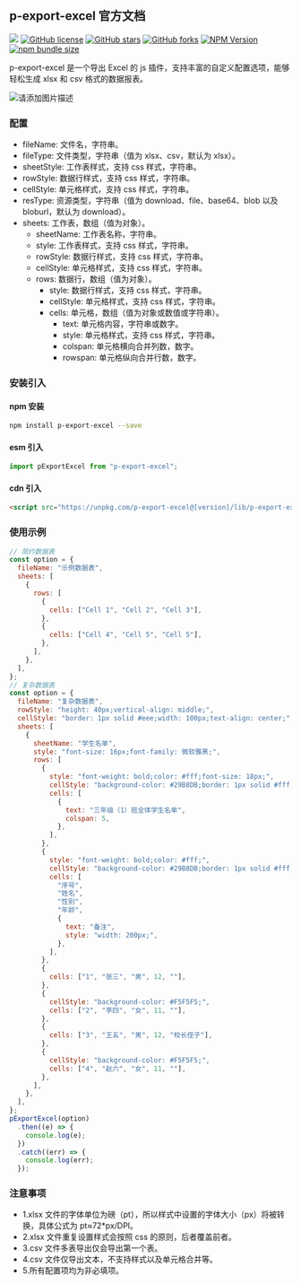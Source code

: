 ## p-export-excel 官方文档

[![](https://img.shields.io/badge/GitHub-E34C26.svg)](https://github.com/pbstar/p-export-excel)
[![GitHub license](https://img.shields.io/github/license/pbstar/p-export-excel?style=flat&color=109BCD)](https://github.com/pbstar/p-export-excel?tab=MIT-1-ov-file#readme)
[![GitHub stars](https://img.shields.io/github/stars/pbstar/p-export-excel?style=flat&color=d48806)](https://github.com/pbstar/p-export-excel/stargazers)
[![GitHub forks](https://img.shields.io/github/forks/pbstar/p-export-excel?style=flat&color=C6538C)](https://github.com/pbstar/p-export-excel/forks)
[![NPM Version](https://img.shields.io/npm/v/p-export-excel?style=flat&color=d4b106)](https://www.npmjs.com/package/p-export-excel)
[![npm bundle size](https://img.shields.io/bundlephobia/min/p-export-excel?style=flat&color=41B883)](https://www.npmjs.com/package/p-export-excel)

p-export-excel 是一个导出 Excel 的 js 插件，支持丰富的自定义配置选项，能够轻松生成 xlsx 和 csv 格式的数据报表。

![请添加图片描述](https://i-blog.csdnimg.cn/direct/5ff6fea5706c4512827af7853e5c813d.png)

### 配置

- fileName: 文件名，字符串。
- fileType: 文件类型，字符串（值为 xlsx、csv，默认为 xlsx）。
- sheetStyle: 工作表样式，支持 css 样式，字符串。
- rowStyle: 数据行样式，支持 css 样式，字符串。
- cellStyle: 单元格样式，支持 css 样式，字符串。
- resType: 资源类型，字符串（值为 download、file、base64、blob 以及 bloburl，默认为 download）。
- sheets: 工作表，数组（值为对象）。
  - sheetName: 工作表名称，字符串。
  - style: 工作表样式，支持 css 样式，字符串。
  - rowStyle: 数据行样式，支持 css 样式，字符串。
  - cellStyle: 单元格样式，支持 css 样式，字符串。
  - rows: 数据行，数组（值为对象）。
    - style: 数据行样式，支持 css 样式，字符串。
    - cellStyle: 单元格样式，支持 css 样式，字符串。
    - cells: 单元格，数组（值为对象或数值或字符串）。
      - text: 单元格内容，字符串或数字。
      - style: 单元格样式，支持 css 样式，字符串。
      - colspan: 单元格横向合并列数，数字。
      - rowspan: 单元格纵向合并行数，数字。

### 安装引入

#### npm 安装

```bash
npm install p-export-excel --save
```

#### esm 引入

```javascript
import pExportExcel from "p-export-excel";
```

#### cdn 引入

```html
<script src="https://unpkg.com/p-export-excel@[version]/lib/p-export-excel.umd.js"></script>
```

### 使用示例

```javascript
// 简约数据表
const option = {
  fileName: "示例数据表",
  sheets: [
    {
      rows: [
        {
          cells: ["Cell 1", "Cell 2", "Cell 3"],
        },
        {
          cells: ["Cell 4", "Cell 5", "Cell 5"],
        },
      ],
    },
  ],
};
// 复杂数据表
const option = {
  fileName: "复杂数据表",
  rowStyle: "height: 40px;vertical-align: middle;",
  cellStyle: "border: 1px solid #eee;width: 100px;text-align: center;",
  sheets: [
    {
      sheetName: "学生名单",
      style: "font-size: 16px;font-family: 微软雅黑;",
      rows: [
        {
          style: "font-weight: bold;color: #fff;font-size: 18px;",
          cellStyle: "background-color: #29B8DB;border: 1px solid #fff;",
          cells: [
            {
              text: "三年级（1）班全体学生名单",
              colspan: 5,
            },
          ],
        },
        {
          style: "font-weight: bold;color: #fff;",
          cellStyle: "background-color: #29B8DB;border: 1px solid #fff;",
          cells: [
            "序号",
            "姓名",
            "性别",
            "年龄",
            {
              text: "备注",
              style: "width: 200px;",
            },
          ],
        },
        {
          cells: ["1", "张三", "男", 12, ""],
        },
        {
          cellStyle: "background-color: #F5F5F5;",
          cells: ["2", "李四", "女", 11, ""],
        },
        {
          cells: ["3", "王五", "男", 12, "校长侄子"],
        },
        {
          cellStyle: "background-color: #F5F5F5;",
          cells: ["4", "赵六", "女", 11, ""],
        },
      ],
    },
  ],
};
pExportExcel(option)
  .then((e) => {
    console.log(e);
  })
  .catch((err) => {
    console.log(err);
  });
```

### 注意事项

- 1.xlsx 文件的字体单位为磅（pt），所以样式中设置的字体大小（px）将被转换，具体公式为 pt≈72\*px/DPI。
- 2.xlsx 文件重复设置样式会按照 css 的原则，后者覆盖前者。
- 3.csv 文件多表导出仅会导出第一个表。
- 4.csv 文件仅导出文本，不支持样式以及单元格合并等。
- 5.所有配置项均为非必填项。
